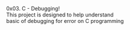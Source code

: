 0x03. C - Debugging! <br />
This project is designed to help understand <br />
basic of debugging for error on C programming 
